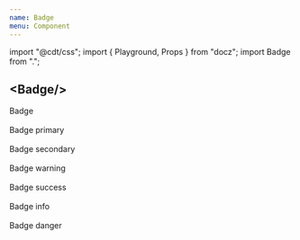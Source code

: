```yaml
---
name: Badge
menu: Component
---
```

import "@cdt/css";
import { Playground, Props } from "docz";
import Badge from ".";

## \<Badge/\>

<Playground>
  <Badge>Badge</Badge>
  <br />
  <br />
  <Badge primary>Badge primary</Badge>
  <br />
  <br />
  <Badge secondary>Badge secondary</Badge>
  <br />
  <br />
  <Badge warning>Badge warning</Badge>
  <br />
  <br />
  <Badge success>Badge success</Badge>
  <br />
  <br />
  <Badge info>Badge info</Badge>
  <br />
  <br />
  <Badge danger>Badge danger</Badge>
</Playground>

<Props of={Badge} />
